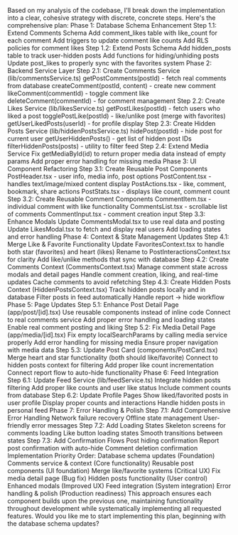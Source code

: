 Based on my analysis of the codebase, I'll break down the implementation into a clear, cohesive strategy with discrete, concrete steps. Here's the comprehensive plan:
Phase 1: Database Schema Enhancement
Step 1.1: Extend Comments Schema
Add comment_likes table with like_count for each comment
Add triggers to update comment like counts
Add RLS policies for comment likes
Step 1.2: Extend Posts Schema
Add hidden_posts table to track user-hidden posts
Add functions for hiding/unhiding posts
Update post_likes to properly sync with the favorites system
Phase 2: Backend Service Layer
Step 2.1: Create Comments Service (lib/commentsService.ts)
getPostComments(postId) - fetch real comments from database
createComment(postId, content) - create new comment
likeComment(commentId) - toggle comment like
deleteComment(commentId) - for comment management
Step 2.2: Create Likes Service (lib/likesService.ts)
getPostLikes(postId) - fetch users who liked a post
togglePostLike(postId) - like/unlike post (merge with favorites)
getUserLikedPosts(userId) - for profile display
Step 2.3: Create Hidden Posts Service (lib/hiddenPostsService.ts)
hidePost(postId) - hide post for current user
getUserHiddenPosts() - get list of hidden post IDs
filterHiddenPosts(posts) - utility to filter feed
Step 2.4: Extend Media Service
Fix getMediaById(id) to return proper media data instead of empty params
Add proper error handling for missing media
Phase 3: UI Component Refactoring
Step 3.1: Create Reusable Post Components
PostHeader.tsx - user info, media info, post options
PostContent.tsx - handles text/image/mixed content display
PostActions.tsx - like, comment, bookmark, share actions
PostStats.tsx - displays like count, comment count
Step 3.2: Create Reusable Comment Components
CommentItem.tsx - individual comment with like functionality
CommentsList.tsx - scrollable list of comments
CommentInput.tsx - comment creation input
Step 3.3: Enhance Modals
Update CommentsModal.tsx to use real data and posting
Update LikesModal.tsx to fetch and display real users
Add loading states and error handling
Phase 4: Context & State Management Updates
Step 4.1: Merge Like & Favorite Functionality
Update FavoritesContext.tsx to handle both star (favorites) and heart (likes)
Rename to PostInteractionsContext.tsx for clarity
Add like/unlike methods that sync with database
Step 4.2: Create Comments Context (CommentsContext.tsx)
Manage comment state across modals and detail pages
Handle comment creation, liking, and real-time updates
Cache comments to avoid refetching
Step 4.3: Create Hidden Posts Context (HiddenPostsContext.tsx)
Track hidden posts locally and in database
Filter posts in feed automatically
Handle report → hide workflow
Phase 5: Page Updates
Step 5.1: Enhance Post Detail Page (app/post/[id].tsx)
Use reusable components instead of inline code
Connect to real comments service
Add proper error handling and loading states
Enable real comment posting and liking
Step 5.2: Fix Media Detail Page (app/media/[id].tsx)
Fix empty localSearchParams by calling media service properly
Add error handling for missing media
Ensure proper navigation with media data
Step 5.3: Update Post Card (components/PostCard.tsx)
Merge heart and star functionality (both should like/favorite)
Connect to hidden posts context for filtering
Add proper like count incrementation
Connect report flow to auto-hide functionality
Phase 6: Feed Integration
Step 6.1: Update Feed Service (lib/feedService.ts)
Integrate hidden posts filtering
Add proper like counts and user like status
Include comment counts from database
Step 6.2: Update Profile Pages
Show liked/favorited posts in user profile
Display proper counts and interactions
Handle hidden posts in personal feed
Phase 7: Error Handling & Polish
Step 7.1: Add Comprehensive Error Handling
Network failure recovery
Offline state management
User-friendly error messages
Step 7.2: Add Loading States
Skeleton screens for comments loading
Like button loading states
Smooth transitions between states
Step 7.3: Add Confirmation Flows
Post hiding confirmation
Report post confirmation with auto-hide
Comment deletion confirmation
Implementation Priority Order:
Database schema updates (Foundation)
Comments service & context (Core functionality)
Reusable post components (UI foundation)
Merge like/favorite systems (Critical UX)
Fix media detail page (Bug fix)
Hidden posts functionality (User control)
Enhanced modals (Improved UX)
Feed integration (System integration)
Error handling & polish (Production readiness)
This approach ensures each component builds upon the previous one, maintaining functionality throughout development while systematically implementing all requested features. Would you like me to start implementing this plan, beginning with the database schema updates?
